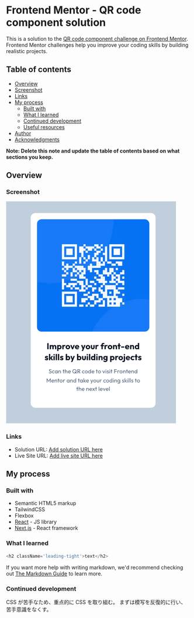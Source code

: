 # Frontend Mentor - QR code component solution

This is a solution to the [QR code component challenge on Frontend Mentor](https://www.frontendmentor.io/challenges/qr-code-component-iux_sIO_H). Frontend Mentor challenges help you improve your coding skills by building realistic projects.

## Table of contents

- [Overview](#overview)
- [Screenshot](#screenshot)
- [Links](#links)
- [My process](#my-process)
  - [Built with](#built-with)
  - [What I learned](#what-i-learned)
  - [Continued development](#continued-development)
  - [Useful resources](#useful-resources)
- [Author](#author)
- [Acknowledgments](#acknowledgments)

**Note: Delete this note and update the table of contents based on what sections you keep.**

## Overview

### Screenshot

![](./screenshot.png)

### Links

- Solution URL: [Add solution URL here](https://github.com/BlonoBuccellati/qrcode-component)
- Live Site URL: [Add live site URL here](https://qrcode-component-sepia.vercel.app/)

## My process

### Built with

- Semantic HTML5 markup
- TailwindCSS
- Flexbox
- [React](https://reactjs.org/) - JS library
- [Next.js](https://nextjs.org/) - React framework

### What I learned

```js
<h2 className='leading-tight'>text</h2>
```

If you want more help with writing markdown, we'd recommend checking out [The Markdown Guide](https://www.markdownguide.org/) to learn more.

### Continued development

CSS が苦手なため、重点的に CSS を取り組む。
まずは模写を反復的に行い、苦手意識をなくす。
